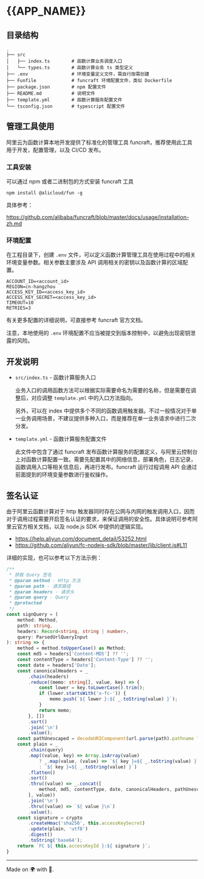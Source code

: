 # {{APP_NAME}}

## 目录结构

```
.
├── src
│   ├── index.ts        # 函数计算业务调度入口
│   └── types.ts        # 函数计算业务 ts 类型定义
├── .env                # 环境变量定义文件，需自行按需创建
├── Funfile             # funcraft 环境配置文件，类似 Dockerfile
├── package.json        # npm 配置文件
├── README.md           # 说明文件
├── template.yml        # 函数计算服务配置文件
└── tsconfig.json       # typescript 配置文件
```


## 管理工具使用 

阿里云为函数计算本地开发提供了标准化的管理工具 funcraft，推荐使用此工具用于开发，配置管理，以及 CI/CD 发布。

### 工具安装

可以通过 npm 或者二进制包的方式安装 funcraft 工具

```
npm install @alicloud/fun -g
```

具体参考：

https://github.com/alibaba/funcraft/blob/master/docs/usage/installation-zh.md

### 环境配置

在工程目录下，创建 `.env` 文件，可以定义函数计算管理工具在使用过程中的相关环境变量参数。相关参数主要涉及 API 调用相关的密钥以及函数计算的区域配置。

```env
ACCOUNT_ID=<account_id>
REGION=cn-hangzhou
ACCESS_KEY_ID=<access_key_id>
ACCESS_KEY_SECRET=<access_key_id>
TIMEOUT=10
RETRIES=3
```

有关更多配置的详细说明，可直接参考 funcraft 官方文档。

注意，本地使用的 `.env` 环境配置不应当被提交到版本控制中，以避免出现密钥泄露的风险。


## 开发说明

* `src/index.ts` - 函数计算服务入口

  业务入口的调用函数方法可以根据实际需要命名为需要的名称，但是需要在调整后，对应调整 `template.yml` 中的入口方法指向。
  
  另外，可以在 index 中提供多个不同的函数调用触发器。不过一般情况对于单一业务调用场景，不建议提供多种入口，而是推荐在单一业务请求中进行二次分发。

* `template.yml` - 函数计算服务配置文件

  此文件中包含了通过 funcraft 发布函数计算服务的配置定义，与阿里云控制台上对函数计算配置一致。需要先配置其中的网络信息，部署角色，日志记录，函数调用入口等相关信息后，再进行发布。funcraft 运行过程调用 API 会通过前面提到的环境变量参数进行鉴权操作。


## 签名认证

由于阿里云函数计算对于 http 触发器同时存在公网与内网的触发调用入口，因而对于调用过程需要开启签名认证的要求，来保证调用的安全性。具体说明可参考阿里云官方相关文档，以及 node.js SDK 中提供的逻辑实现。

- https://help.aliyun.com/document_detail/53252.html
- https://github.com/aliyun/fc-nodejs-sdk/blob/master/lib/client.js#L11

详细的实现，也可以参考以下方法示例：

```typescript
/**
 * 获取 Query 签名
 * @param method - Http 方法
 * @param path - 请求路径
 * @param headers - 请求头
 * @param query - Query
 * @protected
 */
const signQuery = (
    method: Method,
    path: string,
    headers: Record<string, string | number>,
    query: ParsedUrlQueryInput
): string => {
    method = method.toUpperCase() as Method;
    const md5 = headers['Content-MD5'] ?? '';
    const contentType = headers['Content-Type'] ?? '';
    const date = headers['Date'];
    const canonicalHeaders = _
        .chain(headers)
        .reduce((memo: string[], value, key) => {
            const lower = key.toLowerCase().trim();
            if (lower.startsWith('x-fc-')) {
                memo.push(`${ lower }:${ _.toString(value) }`);
            }
            return memo;
        }, [])
        .sort()
        .join('\n')
        .value();
    const pathUnescaped = decodeURIComponent(url.parse(path).pathname ?? '');
    const plain = _
        .chain(query)
        .map((value, key) => Array.isArray(value)
            ? _.map(value, (value) => `${ key }=${ _.toString(value) }`)
            : `${ key }=${ _.toString(value) }`)
        .flatten()
        .sort()
        .thru((value) => _.concat([
            method, md5, contentType, date, canonicalHeaders, pathUnescaped
        ], value))
        .join('\n')
        .thru((value) => `${ value }\n`)
        .value();
    const signature = crypto
        .createHmac('sha256', this.accessKeySecret)
        .update(plain, 'utf8')
        .digest()
        .toString('base64');
    return `FC ${ this.accessKeyId }:${ signature }`;
}
```

----

Made on 🌍 with 💓.

